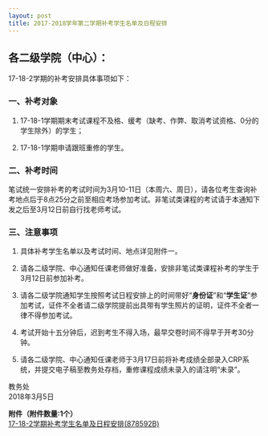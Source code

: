 ```yaml
---
layout: post
title: 2017-2018学年第二学期补考学生名单及日程安排
---
```


## 各二级学院（中心）：

17-18-2学期的补考安排具体事项如下：

<!--more-->

### 一、补考对象

1. 17-18-1学期期末考试课程不及格、缓考（缺考、作弊、取消考试资格、0分的学生除外）的学生；

2. 17-18-1学期申请跟班重修的学生。

### 二、补考时间

笔试统一安排补考的考试时间为3月10-11日（本周六、周日），请各位考生查询补考地点后于8点25分之前至相应考场参加考试。非笔试类课程的考试请于本通知下发之后至3月12日前自行找老师考试。

### 三、注意事项

1. 具体补考学生名单以及考试时间、地点详见附件一。

2. 请各二级学院、中心通知任课老师做好准备，安排非笔试类课程补考的学生于3月12日前参加补考。

3. 请各二级学院通知学生按照考试日程安排上的时间带好“**身份证**”和“**学生证**”参加考试，证件不全者请二级学院提前出具带有学生照片的证明，证件不全者一律不得参加考试。

4. 考试开始十五分钟后，迟到考生不得入场，最早交卷时间不得早于开考30分钟。

5. 请各二级学院、中心通知任课老师于3月17日前将补考成绩全部录入CRP系统，并提交电子稿至教务处存档，重修课程成绩未录入的请注明“未录”。

 

教务处  
2018年3月5日

 
**附件（附件数量:1个）**  
[17-18-2学期补考学生名单及日程安排(878592B)](https://share.weiyun.com/5QnDn99)
 
